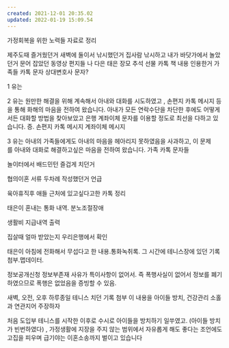 ```yaml
---
created: 2021-12-01 20:35.02
updated: 2022-01-19 15:09.54
---
```

가정회복을 위한 노력들 자료로 정리

제주도때 즐거웠던거
새벽에 둘이서 낚시했던거
집사람 낚시하고 내가 바닷가에서 놀았던거
문어 잡았던 동영상
편지들 나 다은 태은 장모
추석 선물
카톡 책 내용 인용한거
가족들 카톡 문자
상대변호사 문자?

1 유는 

2 유는 원만한 해결을 위해 계속해서 아내와 대화를 시도하였고 , 손편지 카톡 메시지 등을 통해 화해의 마음을 전하여 왔습니다.
아내가 모든 연락수단을 차단한 후에도 어떻게서든 대화할 방법을 찾아보았고 은행 계좌이체 문자를 이용할 정도로 최선을 다하고 있습니다.
증. 손편지 카톡 메시지 계좌이체 메시지

3 유는 아내의 가족들에게도 아내의 마음을 헤아리지 못하였음을 사과하고, 이 문제를 아내와 대화로 해결하고싶은 마음을 전하여 왔습니다.
가족 카톡 문자들

놀이터에서 배드민턴 즐겁게 치던거

협의이혼 서류 두차례 작성했던거 언급

육아휴직후 애들 근처에 있고싶다고한 카톡 정리

태은이 혼내는 통화 내역. 분노조절장애

생활비 지급내역 출력

집살때 얼마 받았는지 우리은행에서 확인

태은이 아침에 전화해서 무섭다고 한 내용.통화녹취록. 그 시간에 테니스장에 있던 기록 첨부.맵데이터.

정보공개신청 정보부존재 사유가 특이사항이 없어서. 즉 폭행사실이 없어서 정보를 폐기하였으므로 폭행은 없었음을 증빙할 수 있음.

새벽, 오전, 오후 하루종일 테니스 치던 기록 첨부
이 내용을 아이들 방치, 건강관리 소홀과 연관지어 주장하자

처음 도입부
테니스를 시작한 이후로 수시로 아이들을 방치하기 일쑤였고. (아이들 방치가 빈번하였다) , 가정생활에 지장을 주지 않는 범위에서 자유롭게 해도 좋다는 조언에도 고집을 피우며 급기야는 이혼소송까지 벌이고 있습니다
